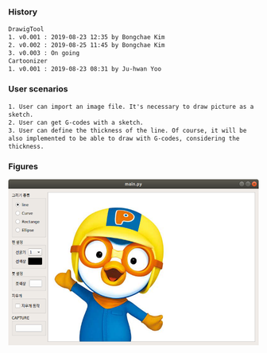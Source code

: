 ### History
    DrawigTool
    1. v0.001 : 2019-08-23 12:35 by Bongchae Kim
    2. v0.002 : 2019-08-25 11:45 by Bongchae Kim
    3. v0.003 : On going
    Cartoonizer
    1. v0.001 : 2019-08-23 08:31 by Ju-hwan Yoo

### User scenarios
    1. User can import an image file. It's necessary to draw picture as a sketch.
    2. User can get G-codes with a sketch.
    3. User can define the thickness of the line. Of course, it will be also implemented to be able to draw with G-codes, considering the thickness.

### Figures
<img src="https://github.com/electop/AI_Driven_Robot_Development/blob/master/drawingTool/Screenshot%20from%202019-08-27%2003-17-05.png"><br>
